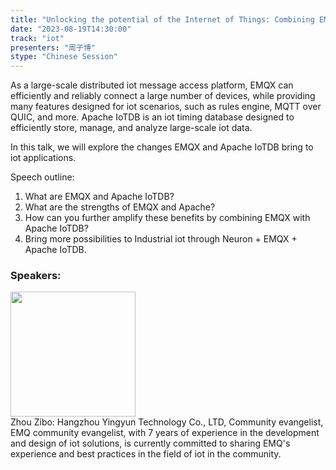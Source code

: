 ```yaml
---
title: "Unlocking the potential of the Internet of Things: Combining EMQX with Apache IoTDB"
date: "2023-08-19T14:30:00" 
track: "iot"
presenters: "周子博"
stype: "Chinese Session"
---
```

As a large-scale distributed iot message access platform, EMQX can efficiently and reliably connect a large number of devices, while providing many features designed for iot scenarios, such as rules engine, MQTT over QUIC, and more. Apache IoTDB is an iot timing database designed to efficiently store, manage, and analyze large-scale iot data.

In this talk, we will explore the changes EMQX and Apache IoTDB bring to iot applications.

Speech outline:

1. What are EMQX and Apache IoTDB?
2. What are the strengths of EMQX and Apache?
3. How can you further amplify these benefits by combining EMQX with Apache IoTDB?
4. Bring more possibilities to Industrial iot through Neuron + EMQX + Apache IoTDB.
 ### Speakers: 
 <img src="https://img.bagevent.com/resource/20230605/1451264750.jpg" width="200" /><br>Zhou Zibo: Hangzhou Yingyun Technology Co., LTD, Community evangelist, EMQ community evangelist, with 7 years of experience in the development and design of iot solutions, is currently committed to sharing EMQ's experience and best practices in the field of iot in the community.
 <br><br>